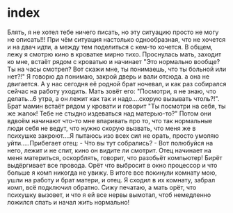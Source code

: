 # index
Блять, я не хотел тебе ничего писать, но эту ситуацию просто не могу не описать!!! При чём ситуация настолько однообразная, что не хочется и на двач идти, а между тем поделиться с кем-то хочется. В общем, лежу я смотрю кино в кроватке мирно тихо. Проснулась мать, заходит ко мне, встаёт рядом с кроватью и начинает "Это нормально вообще? Ты на часы смотрел? Вот скажи мне, ты понимаешь, что ты больной или нет?!" Я говорю да понимаю, закрой дверь и вали отсюда. а она не двигается. А у нас сегодня её родной брат ночевал, и как раз собирался сейчас на работу уходить. Мать зовёт его: "Посмотри, я не знаю, что делать...6 утра, а он лежит как так и надо....скорую вызывать чтоль?!". Брат мамин встаёт рядом у кровати и говорит "Ты посмотри на себя, ты же жалок! Тебе не стыдно издеваться над матерью-то?" Потом они вдвоём начинают что-то мне впаривать про то, что так нормальные люди себя не ведут, что нужно скорую вызвать, что меня же в психушке закроют....Я пытаюсь изо всех сил не орать, просто умоляю уйти.....Прибегает отец: - Что вы тут собрались? - Вот полюбуйся на него, лежит и не спит, кино он видите ли смотрит. Отец начинает на меня материться, оскорблять, говорит, что разобьёт компьютер! Бирёт выдёргивает все провода. Орёт что выбросит в окно процессор и что больше я комп никогда не увижу. В итоге все покинули комнату мою, ушли на работу и брат матери, и отец. Я сходил в их комнату, забрал комп, всё подключил обратно. Сижу печатаю, а мать орёт, что психушку вызовет, и что я ей все нервы вымотал, чтоб немедленно ложился спать и начал жить нормально!
